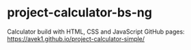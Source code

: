 # project-calculator-bs-ng
Calculator build with HTML, CSS and JavaScript
GitHub pages:  https://avek1.github.io/project-calculator-simple/
